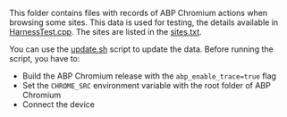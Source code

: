This folder contains files with records of ABP Chromium actions when browsing some sites. This data is used for testing, the details available in [HarnessTest.cpp](../test/HarnessTest.cpp). The sites are listed in the [sites.txt](sites.txt).

You can use the [update.sh](update.sh) script to update the data. Before running the script, you have to:

* Build the ABP Chromium release with the `abp_enable_trace=true` flag
* Set the `CHROME_SRC` environment variable with the root folder of ABP Chromium
* Connect the device
